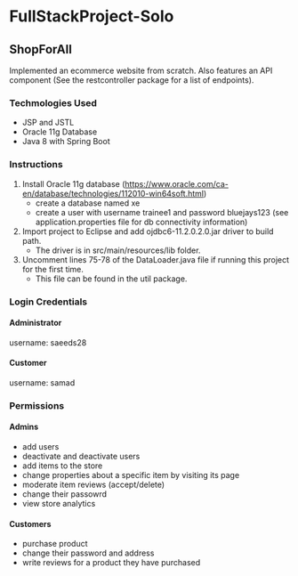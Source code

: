 # FullStackProject-Solo

##  ShopForAll
Implemented an ecommerce website from scratch. Also features an API component (See the restcontroller package for a list of endpoints).

### Techmologies Used

- JSP and JSTL
- Oracle 11g Database
- Java 8 with Spring Boot

### Instructions

1)	Install Oracle 11g database (https://www.oracle.com/ca-en/database/technologies/112010-win64soft.html)
	- create a database named xe
	- create a user with username trainee1 and password bluejays123 (see application.properties file for db connectivity information)
2)	Import project to Eclipse and add ojdbc6-11.2.0.2.0.jar driver to build path. 
	- The driver is in src/main/resources/lib folder.
3)	Uncomment lines 75-78 of the DataLoader.java file if running this project for the first time. 
	- This file can be found in the util package.

### Login Credentials
#### Administrator
username: saeeds28

#### Customer
username: samad

### Permissions
#### Admins
- add users
- deactivate and deactivate users
- add items to the store
- change properties about a specific item by visiting its page
- moderate item reviews (accept/delete)
- change their passowrd
- view store analytics

#### Customers
- purchase product
- change their password and address
- write reviews for a product they have purchased
